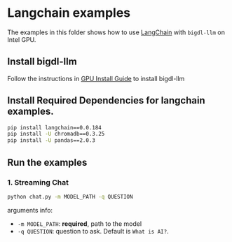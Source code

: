 # Langchain examples

The examples in this folder shows how to use [LangChain](https://www.langchain.com/) with `bigdl-llm` on Intel GPU.

## Install bigdl-llm
Follow the instructions in [GPU Install Guide](https://bigdl.readthedocs.io/en/latest/doc/LLM/Overview/install_gpu.html) to install bigdl-llm

## Install Required Dependencies for langchain examples. 

```bash
pip install langchain==0.0.184
pip install -U chromadb==0.3.25
pip install -U pandas==2.0.3
```

## Run the examples

### 1. Streaming Chat

```bash
python chat.py -m MODEL_PATH -q QUESTION
```
arguments info:
- `-m MODEL_PATH`: **required**, path to the model
- `-q QUESTION`: question to ask. Default is `What is AI?`.
